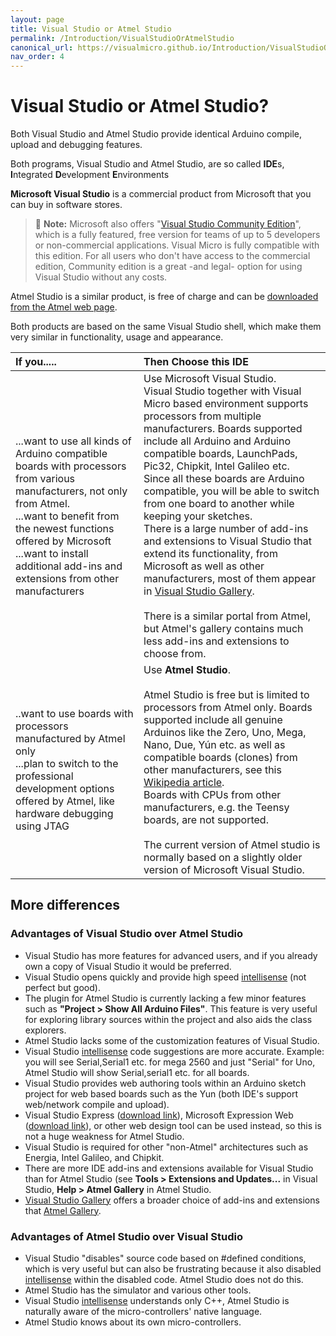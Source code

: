 ```yaml
---
layout: page
title: Visual Studio or Atmel Studio
permalink: /Introduction/VisualStudioOrAtmelStudio
canonical_url: https://visualmicro.github.io/Introduction/VisualStudioOrAtmelStudio
nav_order: 4
---
```

[//]: # (https://www.visualmicro.com/page/User-Guide.aspx?doc=Getting-started-which-IDE.html)

# Visual Studio or Atmel Studio?
Both Visual Studio and Atmel Studio provide identical Arduino compile, upload and debugging features.

Both programs, Visual Studio and Atmel Studio, are so called **IDE**s, **I**ntegrated **D**evelopment **E**nvironments

**Microsoft Visual Studio** is a commercial product from Microsoft that you can buy in software stores.

> 📝 **Note:** 
Microsoft also offers "[Visual Studio Community Edition](https://www.visualstudio.com/products/visual-studio-community-vs)", which is a fully featured, free version for teams of up to 5 developers or non-commercial applications.
Visual Micro is fully compatible with this edition.
For all users who don't have access to the commercial edition, Community edition is a great -and legal- option for using Visual Studio without any costs.

Atmel Studio is a similar product, is free of charge and can be [downloaded from the Atmel web page](https://www.atmel.com/tools/atmelstudio.aspx).

Both products are based on the same Visual Studio shell, which make them very similar in functionality, usage and appearance.

| If you..... | Then Choose this IDE |
| :---        |    :----   |
| ...want to use all kinds of Arduino compatible boards with processors from various manufacturers, not only from Atmel.<br/>...want to benefit from the newest functions offered by Microsoft<br/>...want to install additional add-ins and extensions from other manufacturers | Use Microsoft Visual Studio. <br/> Visual Studio together with Visual Micro based environment supports processors from multiple manufacturers. Boards supported include all Arduino and Arduino compatible boards, LaunchPads, Pic32, Chipkit, Intel Galileo etc.<br/>Since all these boards are Arduino compatible, you will be able to switch from one board to another while keeping your sketches.<br/>There is a large number of add-ins and extensions to Visual Studio that extend its functionality, from Microsoft as well as other manufacturers, most of them appear in [Visual Studio Gallery](https://visualstudiogallery.msdn.microsoft.com/).<br/><br/>There is a similar portal from Atmel, but Atmel's gallery contains much less add-ins and extensions to choose from. |
| ..want to use boards with processors manufactured by Atmel only<br/>...plan to switch to the professional development options offered by Atmel, like hardware debugging using JTAG | Use **Atmel Studio**.<br/><br/>Atmel Studio is free but is limited to processors from Atmel only. Boards supported include all genuine Arduinos like the Zero, Uno, Mega, Nano, Due, Yún etc. as well as compatible boards (clones) from other manufacturers, see this [Wikipedia article](https://en.wikipedia.org/wiki/List_of_Arduino_boards_and_compatible_systems#Arduino-compatible_boards).<br/>Boards with CPUs from other manufacturers, e.g. the Teensy boards, are not supported.<br/><br/>The current version of Atmel studio is normally based on a slightly older version of Microsoft Visual Studio.|


## More differences

### Advantages of Visual Studio over Atmel Studio
- Visual Studio has more features for advanced users, and if you already own a copy of Visual Studio it would be preferred.
- Visual Studio opens quickly and provide high speed [intellisense](https://en.wikipedia.org/wiki/Intellisense#IntelliSense) (not perfect but good).
- The plugin for Atmel Studio is currently lacking a few minor features such as **"Project > Show All Arduino Files"**. This feature is very useful for exploring library sources within the project and also aids the class explorers.
- Atmel Studio lacks some of the customization features of Visual Studio.
- Visual Studio [intellisense](https://en.wikipedia.org/wiki/Intellisense#IntelliSense) code suggestions are more accurate. Example: you will see Serial,Serial1 etc. for mega 2560 and just "Serial" for Uno, Atmel Studio will show Serial,serial1 etc. for all boards.
- Visual Studio provides web authoring tools within an Arduino sketch project for web based boards such as the Yun (both IDE's support web/network compile and upload).
- Visual Studio Express ([download link](https://www.visualstudio.com/en-us/products/visual-studio-express-vs.aspx)), Microsoft Expression Web ([download link](http://www.microsoft.com/en-us/download/details.aspx?id=36179)), or other web design tool can be used instead, so this is not a huge weakness for Atmel Studio.
- Visual Studio is required for other "non-Atmel" architectures such as Energia, Intel Galileo, and Chipkit.
- There are more IDE add-ins and extensions available for Visual Studio than for Atmel Studio (see **Tools > Extensions and Updates...** in Visual Studio, **Help > Atmel Gallery** in Atmel Studio.
- [Visual Studio Gallery](https://visualstudiogallery.msdn.microsoft.com/) offers a broader choice of add-ins and extensions that [Atmel Gallery](https://gallery.atmel.com/).

### Advantages of Atmel Studio over Visual Studio
- Visual Studio "disables" source code based on #defined conditions, which is very useful but can also be frustrating because it also disabled [intellisense](https://en.wikipedia.org/wiki/Intellisense#IntelliSense) within the disabled code. Atmel Studio does not do this.
- Atmel Studio has the simulator and various other tools.
- Visual Studio [intellisense](https://en.wikipedia.org/wiki/Intellisense#IntelliSense) understands only C++, Atmel Studio is naturally aware of the micro-controllers' native language.
- Atmel Studio knows about its own micro-controllers.

